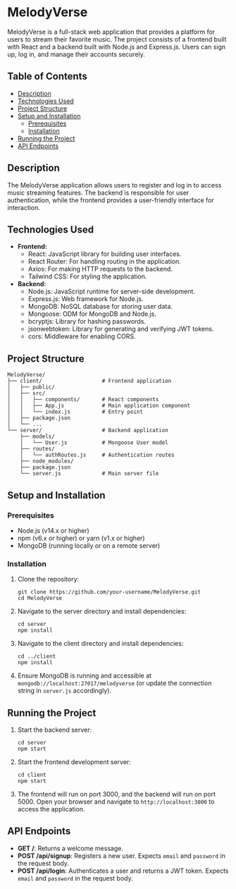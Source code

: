 
<body>
    <h1>MelodyVerse</h1>
    <p>MelodyVerse is a full-stack web application that provides a platform for users to stream their favorite music. The project consists of a frontend built with React and a backend built with Node.js and Express.js. Users can sign up, log in, and manage their accounts securely.</p>
    <h2>Table of Contents</h2>
    <ul>
        <li><a href="#description">Description</a></li>
        <li><a href="#technologies-used">Technologies Used</a></li>
        <li><a href="#project-structure">Project Structure</a></li>
        <li><a href="#setup-and-installation">Setup and Installation</a>
            <ul>
                <li><a href="#prerequisites">Prerequisites</a></li>
                <li><a href="#installation">Installation</a></li>
            </ul>
        </li>
        <li><a href="#running-the-project">Running the Project</a></li>
        <li><a href="#api-endpoints">API Endpoints</a></li>
    </ul>
    <h2 id="description">Description</h2>
    <p>The MelodyVerse application allows users to register and log in to access music streaming features. The backend is responsible for user authentication, while the frontend provides a user-friendly interface for interaction.</p>
    <h2 id="technologies-used">Technologies Used</h2>
    <ul>
        <li><strong>Frontend:</strong>
            <ul>
                <li>React: JavaScript library for building user interfaces.</li>
                <li>React Router: For handling routing in the application.</li>
                <li>Axios: For making HTTP requests to the backend.</li>
                <li>Tailwind CSS: For styling the application.</li>
            </ul>
        </li>
        <li><strong>Backend:</strong>
            <ul>
                <li>Node.js: JavaScript runtime for server-side development.</li>
                <li>Express.js: Web framework for Node.js.</li>
                <li>MongoDB: NoSQL database for storing user data.</li>
                <li>Mongoose: ODM for MongoDB and Node.js.</li>
                <li>bcryptjs: Library for hashing passwords.</li>
                <li>jsonwebtoken: Library for generating and verifying JWT tokens.</li>
                <li>cors: Middleware for enabling CORS.</li>
            </ul>
        </li>
    </ul>
    <h2 id="project-structure">Project Structure</h2>
    <pre><code>MelodyVerse/
├── client/                   # Frontend application
│   ├── public/
│   ├── src/
│   │   ├── components/       # React components
│   │   ├── App.js            # Main application component
│   │   └── index.js          # Entry point
│   ├── package.json
│   └── ...
└── server/                   # Backend application
    ├── models/
    │   └── User.js           # Mongoose User model
    ├── routes/
    │   └── authRoutes.js     # Authentication routes
    ├── node_modules/
    ├── package.json
    └── server.js             # Main server file
</code></pre>
    <h2 id="setup-and-installation">Setup and Installation</h2>
    <h3 id="prerequisites">Prerequisites</h3>
    <ul>
        <li>Node.js (v14.x or higher)</li>
        <li>npm (v6.x or higher) or yarn (v1.x or higher)</li>
        <li>MongoDB (running locally or on a remote server)</li>
    </ul>
    <h3 id="installation">Installation</h3>
    <ol>
        <li>Clone the repository:
            <pre><code>git clone https://github.com/your-username/MelodyVerse.git
cd MelodyVerse</code></pre>
        </li>
        <li>Navigate to the server directory and install dependencies:
            <pre><code>cd server
npm install</code></pre>
        </li>
        <li>Navigate to the client directory and install dependencies:
            <pre><code>cd ../client
npm install</code></pre>
        </li>
        <li>Ensure MongoDB is running and accessible at <code>mongodb://localhost:27017/melodyverse</code> (or update the connection string in <code>server.js</code> accordingly).</li>
    </ol>
    <h2 id="running-the-project">Running the Project</h2>
    <ol>
        <li>Start the backend server:
            <pre><code>cd server
npm start</code></pre>
        </li>
        <li>Start the frontend development server:
            <pre><code>cd client
npm start</code></pre>
        </li>
        <li>The frontend will run on port 3000, and the backend will run on port 5000. Open your browser and navigate to <code>http://localhost:3000</code> to access the application.</li>
    </ol>
    <h2 id="api-endpoints">API Endpoints</h2>
    <ul>
        <li><strong>GET /</strong>: Returns a welcome message.</li>
        <li><strong>POST /api/signup</strong>: Registers a new user. Expects <code>email</code> and <code>password</code> in the request body.</li>
        <li><strong>POST /api/login</strong>: Authenticates a user and returns a JWT token. Expects <code>email</code> and <code>password</code> in the request body.</li>
    </ul>
    
</body>
